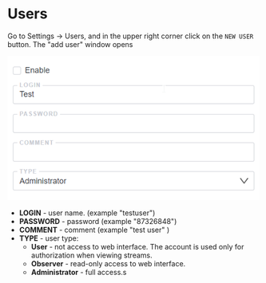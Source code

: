 # Users

Go to Settings -> Users, and in the upper right corner click on the `NEW USER` button. The "add user" window opens

![Users](user.png)

- **LOGIN** - user name. (example "testuser")
- **PASSWORD** - password (example "87326848")
- **COMMENT** - comment (example "test user" )
- **TYPE** - user type:
    - **User** - not access to web interface. The account is used only for authorization when viewing streams.
    - **Observer** - read-only access to web interface.
    - **Administrator** - full access.s